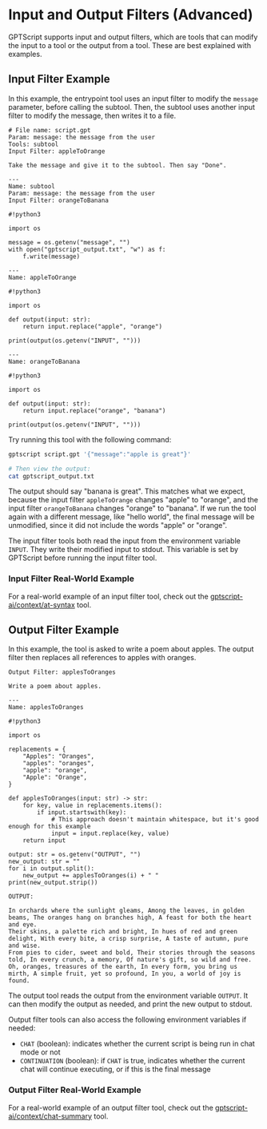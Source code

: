 # Input and Output Filters (Advanced)

GPTScript supports input and output filters, which are tools that can modify the input to a tool or the output from a tool.
These are best explained with examples.

## Input Filter Example

In this example, the entrypoint tool uses an input filter to modify the `message` parameter, before calling the subtool.
Then, the subtool uses another input filter to modify the message, then writes it to a file.

```
# File name: script.gpt
Param: message: the message from the user
Tools: subtool
Input Filter: appleToOrange

Take the message and give it to the subtool. Then say "Done".

---
Name: subtool
Param: message: the message from the user
Input Filter: orangeToBanana

#!python3

import os

message = os.getenv("message", "")
with open("gptscript_output.txt", "w") as f:
    f.write(message)

---
Name: appleToOrange

#!python3

import os

def output(input: str):
    return input.replace("apple", "orange")

print(output(os.getenv("INPUT", "")))

---
Name: orangeToBanana

#!python3

import os

def output(input: str):
    return input.replace("orange", "banana")
    
print(output(os.getenv("INPUT", "")))
```

Try running this tool with the following command:

```bash
gptscript script.gpt '{"message":"apple is great"}'

# Then view the output:
cat gptscript_output.txt
```

The output should say "banana is great".
This matches what we expect, because the input filter `appleToOrange` changes "apple" to "orange",
and the input filter `orangeToBanana` changes "orange" to "banana".
If we run the tool again with a different message, like "hello world", the final message will be unmodified,
since it did not include the words "apple" or "orange".

The input filter tools both read the input from the environment variable `INPUT`.
They write their modified input to stdout.
This variable is set by GPTScript before running the input filter tool.

### Input Filter Real-World Example

For a real-world example of an input filter tool, check out the [gptscript-ai/context/at-syntax](https://github.com/gptscript-ai/context/tree/main/at-syntax) tool.

## Output Filter Example

In this example, the tool is asked to write a poem about apples.
The output filter then replaces all references to apples with oranges.

```
Output Filter: applesToOranges

Write a poem about apples.

---
Name: applesToOranges

#!python3

import os

replacements = {
    "Apples": "Oranges",
    "apples": "oranges",
    "apple": "orange",
    "Apple": "Orange",            
}

def applesToOranges(input: str) -> str:
    for key, value in replacements.items():
        if input.startswith(key):
            # This approach doesn't maintain whitespace, but it's good enough for this example
            input = input.replace(key, value)
    return input

output: str = os.getenv("OUTPUT", "")
new_output: str = ""
for i in output.split():
    new_output += applesToOranges(i) + " "
print(new_output.strip())
```

```
OUTPUT:

In orchards where the sunlight gleams, Among the leaves, in golden beams, The oranges hang on branches high, A feast for both the heart and eye.
Their skins, a palette rich and bright, In hues of red and green delight, With every bite, a crisp surprise, A taste of autumn, pure and wise.
From pies to cider, sweet and bold, Their stories through the seasons told, In every crunch, a memory, Of nature's gift, so wild and free.
Oh, oranges, treasures of the earth, In every form, you bring us mirth, A simple fruit, yet so profound, In you, a world of joy is found.
```

The output tool reads the output from the environment variable `OUTPUT`.
It can then modify the output as needed, and print the new output to stdout.

Output filter tools can also access the following environment variables if needed:

- `CHAT` (boolean): indicates whether the current script is being run in chat mode or not
- `CONTINUATION` (boolean): if `CHAT` is true, indicates whether the current chat will continue executing, or if this is the final message

### Output Filter Real-World Example

For a real-world example of an output filter tool, check out the [gptscript-ai/context/chat-summary](https://github.com/gptscript-ai/context/tree/main/chat-summary) tool.
